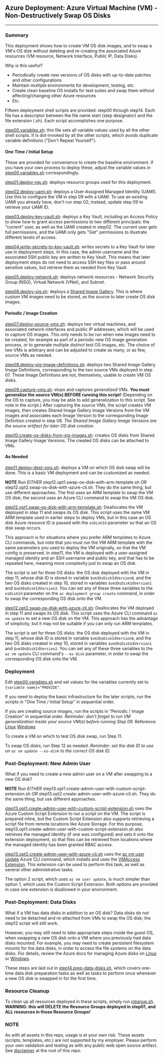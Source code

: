 ## Azure Deployment: Azure Virtual Machine (VM) - Non-Destructively Swap OS Disks

---

### Summary

This deployment shows how to create VM OS disk images, and to swap a VM's OS disk without deleting and re-creating the associated Azure resources (VM resource, Network Interface, Public IP, Data Disks).

Why is this useful?

- Periodically create new versions of OS disks with up-to-date patches and other configurations
- Maintain multiple environments for development, testing, etc.
- Create clean baseline OS installs for test suites and swap them without affecting/changing other Azure resources
- Etc.

Fifteen deployment shell scripts are provided: step00 through step14. Each file has a descriptor between the file name start (step designator) and the file extension (.sh). Each script accomplishes one purpose.

[step00.variables.sh](step00.variables.sh): this file sets all variable values used by all the other shell scripts. It is dot-invoked by all the other scripts, which avoids duplicate variable definitions ("Don't Repeat Yourself").

#### One Time / Initial Setup

These are provided for convenience to create the baseline environment. If you have your own process to deploy these, adjust the variable values in [step00.variables.sh](step00.variables.sh) correspondingly.

[step01.deploy-rgs.sh](step01.deploy-rgs.sh): deploys resource groups used for this deployment.

[step02.deploy-uami.sh](step02.deploy-uami.sh): deploys a User-Assigned Managed Identity (UAMI). Use this to configure the VM in step 09 with a UAMI. To use an existing UAMI you already have, don't run step 02; instead, update step 09 to retrieve your UAMI ID.

[step03.deploy-key-vault.sh](step03.deploy-key-vault.sh): deploys a Key Vault, including an Access Policy to show how to grant access permissions to two different principals: the "current" user, as well as the UAMI created in step02. The current user gets full permissions, and the UAMI only gets "Get" permissions to illustrate different levels of access.

[step04.write-secrets-to-key-vault.sh](step04.write-secrets-to-key-vault.sh): writes secrets to a Key Vault for later use in deployment steps. In this case, the admin username and the associated SSH public key are written to Key Vault. This means that later deployment steps do not need to access SSH key files or pass around sensitive values, but retrieve them as needed from Key Vault.

[step05.deploy-network.sh](step05.deploy-network.sh): deploys network resources - Network Security Group (NSG), Virtual Network (VNet), and Subnet.

[step06.deploy-sig.sh](step06.deploy-sig.sh): deploys a [Shared Image Gallery](https://docs.microsoft.com/azure/virtual-machines/shared-image-galleries). This is where custom VM images need to be stored, as the source to later create OS disk images.

#### Periodic / Image Creation

[step07.deploy-source-vms.sh](step07.deploy-source-vms.sh): deploys two virtual machines, and associated network interfaces and public IP addresses, which will be used to capture OS images. This only needs to be run when new images need to be created, for example as part of a periodic new OS image generation process, or to generate multiple distinct test OS images, etc. The choice of two VMs is arbitrary and can be adjusted to create as many, or as few, source VMs as needed.

[step08.deploy-sig-image-definitions.sh](step08.deploy-sig-image-definitions.sh): deploys two Shared Image Gallery Image Definitions, corresponding to the two source VMs deployed in step 07. These Image Definitions are not, themselves, usable to create VM OS disks.

[step09.capture-vms.sh](step09.capture-vms.sh): stops and captures _generalized_ VMs. **You must generalize the source VM(s) BEFORE running this script!** (Depending on the OS to capture, you may be able to add generalization to this script. See note in the script.) After capturing the source VMs, the script creates VM images, then creates Shared Image Gallery Image Versions from the VM images and associates each Image Version to the corresponding Image Definition created in step 08. *The Shared Image Gallery Image Versions are the source artifact for later OS disk creation.*

[step10.create-os-disks-from-sig-images.sh](step10.create-os-disks-from-sig-images.sh): creates OS disks from Shared Image Gallery Image Versions. The created OS disks can be attached to VMs.

#### As Needed

[step11.deploy-dest-vms.sh](step11.deploy-dest-vms.sh): deploys a VM on which OS disk swap will be done. This is a basic VM deployment and can be customized as needed.

**NOTE** Run _EITHER_ step12.opt1.swap-os-disk-with-arm-template.sh _OR_ step12.opt2.swap-os-disk-with-azure-cli.sh. They do the same thing, but use different approaches. The first uses an ARM template to swap the VM OS disk; the second uses an Azure CLI command to swap the VM OS disk.

[step12.opt1.swap-os-disk-with-arm-template.sh](step12.opt2.swap-os-disk-with-arm-template.sh): Deallocates the VM deployed in step 11 and swaps its OS disk. This script uses the same VM ARM template used in earlier steps to deploy VMs, but in this case an OS disk Azure resource ID is passed with the `osDiskId` parameter so that an OS disk swap occurs.

This approach is for situations where you prefer ARM templates to Azure CLI commands, but note that you must run the VM ARM template with the same parameters you used to deploy the VM originally, so that the VM config is preserved. In step11, the VM is deployed with a user-assigned managed identity and an SSH username and public key, and that has to be repeated here, meaning more complexity just to swap an OS disk.

The script is set for three OS disks: the OS disk deployed with the VM in step 11, whose disk ID is stored in variable `$vm3OsDiskIdVersion0`, and the two OS disks created in step 10, stored in variables `$vm3OsDiskIdVersion1` and `$vm3OsDiskIdVersion2`. You can set any of these three variables to the `osDiskId` parameter on the `az deployment group create` command, in order to swap the corresponding OS disk onto the VM.

[step12.opt2.swap-os-disk-with-azure-cli.sh](step12.opt2.swap-os-disk-with-azure-cli.sh): Deallocates the VM deployed in step 11 and swaps its OS disk. This script uses the Azure CLI command `az vm update` to set a new OS disk on the VM. This approach has the advantage of simplicity, but it may not be suitable if you can only run ARM templates.

The script is set for three OS disks: the OS disk deployed with the VM in step 11, whose disk ID is stored in variable `$vm3OsDiskIdVersion0`, and the two OS disks created in step 10, stored in variables `$vm3OsDiskIdVersion1` and `$vm3OsDiskIdVersion2`. You can set any of these three variables to the `az vm update` CLI command's `--os-disk` parameter, in order to swap the corresponding OS disk onto the VM.

### Deployment

Edit [step00.variables.sh](step00.variables.sh) and set values for the variables currently set to `{variable name}="PROVIDE"`.

If you need to deploy the basic infrastructure for the later scripts, run the scripts in "One Time / Initial Setup" in sequential order.

If you are creating source images, run the scripts in "Periodic / Image Creation" in sequential order. _Reminder: don't forget to run VM generalization inside your source VM(s) before running Step 09._
Reference: [Linux](https://docs.microsoft.com/azure/virtual-machines/linux/capture-image#step-1-deprovision-the-vm) [Windows](https://docs.microsoft.com/azure/virtual-machines/windows/capture-image-resource)

To create a VM on which to test OS disk swap, run Step 11.

To swap OS disks, run Step 12 as needed. _Reminder: set the disk ID to use on `az vm update --os-disk` to the correct OS disk ID._

### Post-Deployment: New Admin User

What if you need to create a new admin user on a VM after swapping to a new OS disk?

**NOTE** Run _EITHER_ step13.opt1.create-admin-user-with-custom-script-extension.sh _OR_ step13.opt2.create-admin-user-with-azure-cli.sh. They do the same thing, but use different approaches.

[step13.opt1.create-admin-user-with-custom-script-extension.sh](step13.opt1.create-admin-user-with-custom-script-extension.sh) uses the Azure Custom Script Extension to run a script on the VM. The script is prepared inline, but the Custom Script Extension also supports retrieving a script file from remote locations like Azure Storage. For this purpose, step13.opt1.create-admin-user-with-custom-script-extension.sh also retrieves the managed identity (if one was configured) and sets it onto the extension deployment, so that files can be retrieved from locations where the managed identity has been granted RBAC access.

[step13.opt2.create-admin-user-with-azure-cli.sh](step13.opt2.create-admin-user-with-azure-cli.sh) uses the [az vm user update](https://docs.microsoft.com/cli/azure/vm/user?view=azure-cli-latest#az_vm_user_update) Azure CLI command, which installs and uses the [VMAccess Extension](https://docs.microsoft.com/azure/virtual-machines/extensions/vmaccess). This extension can be used to perform this task, as well as several other administrative tasks.

The option 2 script, which uses `az vm user update`, is much simpler than option 1, which uses the Custom Script Extension. Both options are provided in case one extension is disallowed in your environment.

### Post-Deployment: Data Disks

What if a VM has data disks in addition to an OS disk? Data disks do not need to be detached and re-attached from VMs to swap the OS disk; the step12 script will still work.

However, you may still need to take appropriate steps inside the guest OS, when swapping a new OS disk onto a VM where you previously had data disks mounted. For example, you may need to create persistent filesystem mounts for the data disks, in order to access the file systems on the data disks. For details, review the Azure docs for managing Azure disks on [Linux](https://docs.microsoft.com/azure/virtual-machines/linux/tutorial-manage-disks#prepare-data-disks) or [Windows](https://docs.microsoft.com/azure/virtual-machines/windows/tutorial-manage-data-disk).

These steps are laid out in [step14.prep-data-disks.sh](step14.prep-data-disks.sh), which covers one-time data disk preparation tasks as well as tasks to perform once whenever a new OS disk is swapped in for the first time.

### Resource Cleanup

To clean up all resources deployed in these scripts, simply run [cleanup.sh](cleanup.sh). __WARNING: this will DELETE the Resource Groups deployed in step01, and ALL resources in those Resource Groups!__

### NOTE

As with all assets in this repo, usage is at your own risk. These assets (scripts, templates, etc.) are not supported by my employer. Please perform your own validation and testing as with any public web open source artifact. See [disclaimer](https://github.com/plzm/azure-deploy) at the root of this repo.
